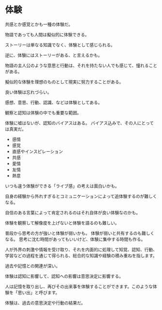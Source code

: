 # 体験

共感とか感覚とかも一種の体験だ。

物語であっても人間は擬似的に体験できる。

ストーリーは単なる知識でなく、体験として感じられる。

逆に、体験にはストーリーがある、と言えるかも。

物語の主人公のような意思と行動は、それを持たない人でも感じて、憧れることがある。

擬似的な体験を理想のものとして現実に努力することがある。

良い体験は忘れづらい。

感想、意思、行動、認識、などは体験としてある。

観察と認知は体験の中でも重要な範囲。

体験に嘘はないが、認知のバイアスはある。
バイアス込みで、その人にとっては真実だ。

- 感情
- 感覚
- 直感やインスピレーション
- 共感
- 愛情
- 友情
- 熱意

いつも違う体験ができる「ライブ感」の考えは面白いかも。

自身の経験から外れすぎるとコミュニケーションによって追体験するのが難しくなる。

自信のある言葉によって肯定されるのはそれ自体が良い体験なのかも。

体験を観察して解像度を上げないと体験を語るのも難しい。

普段から思考の方が強いと体験が弱いかも。
体験が弱いと共有するのも難しくなる。
思考に沈む時間があってもいいけど、体験に集中する時間も作る。

人が外界の刺激や情報を受け取り、それを内面的に処理して知覚、認知、行動、学習などの過程を通じて得られる、総合的な知識や経験の積み重ねを指します。

過去や記憶との関連が深い。

体験は認知に影響して、認知への影響は意思決定に影響する。

人は記憶を取り出し、再びその出来事を体験することができます。このような体験を「思い出」と呼びます。

体験は、過去の意思決定や行動の結果だ。
